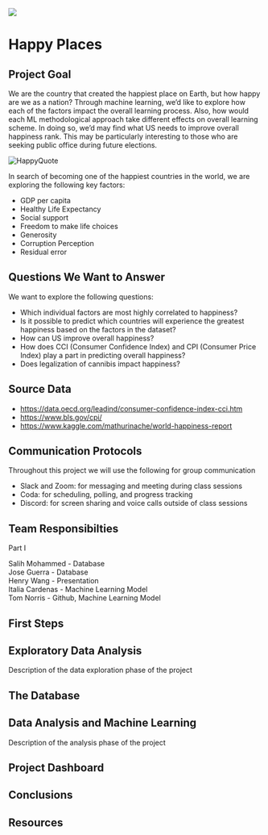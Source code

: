 
<img src="https://github.com/tn64/happy_places/blob/main/Resources/earth_from_space.png"></br>

# Happy Places

## Project Goal
We are the country that created the happiest place on Earth, but how happy are we as a nation?
Through machine learning, we’d like to explore how each of the factors impact the overall learning process. Also, how would each ML methodological approach take different effects on overall learning scheme. In doing so, we’d may find what US needs to improve overall happiness rank. This may be particularly interesting to those who are seeking public office during future elections. 

![HappyQuote](https://user-images.githubusercontent.com/80020446/127728745-da57e01a-a8c9-4420-b212-21c08e1d2f01.png)

 In search of becoming one of the happiest countries in the world, we are exploring the following key factors:

- GDP per capita
- Healthy Life Expectancy
- Social support
- Freedom to make life choices
- Generosity
- Corruption Perception
- Residual error

## Questions We Want to Answer
We want to explore the following questions:
- Which individual factors are most highly correlated to happiness?
- Is it possible to predict which countries will experience the greatest happiness based on the factors in the dataset?
- How can US improve overall happiness?
- How does CCI (Consumer Confidence Index) and CPI (Consumer Price Index) play a part in predicting overall happiness?
- Does legalization of cannibis impact happiness?

## Source Data
- https://data.oecd.org/leadind/consumer-confidence-index-cci.htm
- https://www.bls.gov/cpi/
- https://www.kaggle.com/mathurinache/world-happiness-report

## Communication Protocols

Throughout this project we will use the following for group communication
- Slack and Zoom: for messaging and meeting during class sessions
- Coda: for scheduling, polling, and progress tracking
- Discord: for screen sharing and voice calls outside of class sessions

## Team Responsibilties
Part I

Salih Mohammed - Database</br>
Jose Guerra - Database</br>
Henry Wang - Presentation</br>
Italia Cardenas - Machine Learning Model</br>
Tom Norris - Github, Machine Learning Model</br>

## First Steps

## Exploratory Data Analysis
Description of the data exploration phase of the project

## The Database

## Data Analysis and Machine Learning
Description of the analysis phase of the project

## Project Dashboard

## Conclusions 

## Resources
